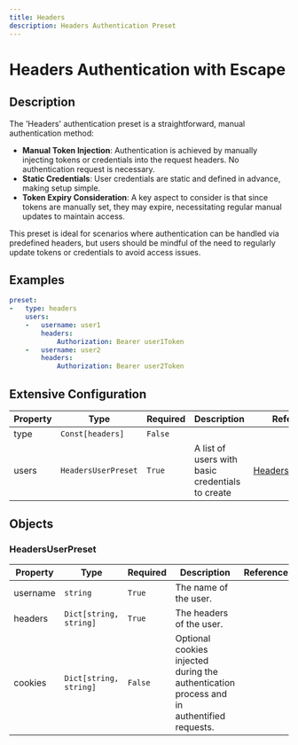 ```yaml
---
title: Headers
description: Headers Authentication Preset
---
```


# Headers Authentication with Escape

## Description
The &#39;Headers&#39; authentication preset is a straightforward, manual authentication method:

- **Manual Token Injection**: Authentication is achieved by manually injecting tokens or credentials into the request headers. No authentication request is necessary.
- **Static Credentials**: User credentials are static and defined in advance, making setup simple.
- **Token Expiry Consideration**: A key aspect to consider is that since tokens are manually set, they may expire, necessitating regular manual updates to maintain access.

This preset is ideal for scenarios where authentication can be handled via predefined headers, but users should be mindful of the need to regularly update tokens or credentials to avoid access issues.

## Examples

```yaml
preset:
-   type: headers
    users:
    -   username: user1
        headers:
            Authorization: Bearer user1Token
    -   username: user2
        headers:
            Authorization: Bearer user2Token

```


## Extensive Configuration

| Property | Type | Required | Description | Reference |
|----------|------|----------|-------------|-----------|
| type | `Const[headers]` | `False` |  |  |
| users | `HeadersUserPreset` | `True` | A list of users with basic credentials to create | [HeadersUserPreset](#HeadersUserPreset) |



## Objects

### <a id="HeadersUserPreset"></a>HeadersUserPreset
| Property | Type | Required | Description | Reference |
|----------|------|----------|-------------|-----------|
| username | `string` | `True` | The name of the user. |  |
| headers | `Dict[string, string]` | `True` | The headers of the user. |  |
| cookies | `Dict[string, string]` | `False` | Optional cookies injected during the authentication process and in authentified requests. |  |




